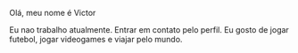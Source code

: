 Olá, meu nome é Victor 

Eu nao trabalho atualmente.
Entrar em contato pelo perfil.
Eu gosto de jogar futebol, jogar videogames e viajar pelo mundo.
